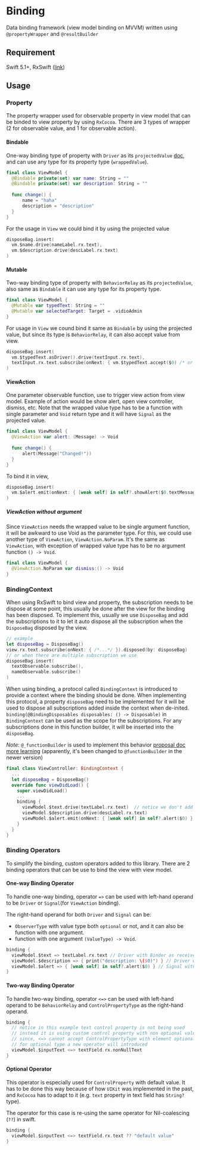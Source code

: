 # Binding
Data binding framework (view model binding on MVVM) written using `@propertyWrapper` and `@resultBuilder`
## Requirement
Swift 5.1+, RxSwift ([link](https://github.com/ReactiveX/RxSwift))
## Usage
### Property
The property wrapper used for observable property in view model that can be binded to view property by using `RxCocoa`.
There are 3 types of wrapper (2 for observable value, and 1 for observable action).
#### Bindable
One-way binding type of property with `Driver` as its `projectedValue` [doc](https://github.com/apple/swift-evolution/blob/master/proposals/0258-property-wrappers.md#projections), and can use any type for its property type (`wrappedValue`).
```swift
final class ViewModel {
  @Bindable private(set) var name: String = ""
  @Bindable private(set) var description: String = ""
  
  func change() {
      name = "haha"
      description = "description"
  }
}
```
For the usage in `View` we could bind it by using the projected value
```swift
disposeBag.insert(
  vm.$name.drive(nameLabel.rx.text),
  vm.$description.drive(descLabel.rx.text)
)
```
#### Mutable
Two-way binding type of property with `BehaviorRelay` as its `projectedValue`, also same as `Bindable` it can use any type for its property type.
```swift
final class ViewModel {
  @Mutable var typedText: String = ""
  @Mutable var selectedTarget: Target = .vidioAdmin
}
```
For usage in `View` we cound bind it same as `Bindable` by using the projected value, but since its type is `BehaviorRelay`, it can also accept value from view.
```swift
disposeBag.insert(
  vm.$typedText.asDriver().drive(textInput.rx.text),
  textInput.rx.text.subscribe(onNext: { vm.$typedText.accept($0) /* or vm.typedText = $0 */ })
)
```
#### ViewAction
One parameter observable function, use to trigger view action from view model. Example of action would be show alert, open view controller, dismiss, etc. Note that the wrapped value type has to be a function with single parameter and `Void` return type and it will have `Signal` as the projected value.
```swift
final class ViewModel {
  @ViewAction var alert: (Message) -> Void
  
  func change() {
      alert(Message("Changed!"))
  }
}
```
To bind it in view,
```swift
disposeBag.insert(
  vm.$alert.emit(onNext: { [weak self] in self?.showAlert($0.textMessage) })
)
```
##### ViewAction without argument
Since `ViewAction` needs the wrapped value to be single argument function, it will be awkward to use Void as the parameter type. For this, we could use another type of `ViewAction`, `ViewAction.NoParam`. It's the same as `ViewAction`, with exception of wrapped value type has to be no argument function `() -> Void`.
```swift
final class ViewModel {
  @ViewAction.NoParam var dismiss:() -> Void
}
```
### BindingContext
When using RxSwift to bind view and property, the subscription needs to be dispose at some point, this usually be done after the view for the binding has been disposed. 
To implement this, usually we use `DisposeBag` and add the subscriptions to it to let it auto dispose all the subscription when the `DisposeBag` disposed by the view.
```swift
// example
let disposeBag = DisposeBag()
view.rx.text.subscribe(onNext: { /*...*/ }).disposed(by: disposeBag)
// or when there are multiple subscription we use
disposeBag.insert(
  textObservable.subscribe(),
  nameObservable.subscribe()
)
```
When using binding, a protocol called `BindingContext` is introduced to provide a context where the binding should be done.
When implementing this protocol, a property `disposeBag` need to be implemented for it will be used to dispose all subscriptions added inside the context when de-inited. 
`binding(@BindingDisposables disposables: () -> Disposable)` in `BindingContext` can be used as the scope for the subscriptions.
For any subscriptions done in this function builder, it will be inserted into the `disposeBag`.

*Note:* `@_functionBuilder` is used to implement this behavior [proposal doc](https://github.com/apple/swift-evolution/blob/9992cf3c11c2d5e0ea20bee98657d93902d5b174/proposals/XXXX-function-builders.md) [more learning](https://www.swiftbysundell.com/articles/the-swift-51-features-that-power-swiftuis-api/) (apparently, it's been changed to `@functionBuilder` in the newer version)
```swift
final class ViewController: BindingContext {
  ...
  let disposeBag = DisposeBag() 
  override func viewDidLoad() {
    super.viewDidLoad()
    ...
    binding {
      viewModel.$text.drive(textLabel.rx.text)  // notice we don't add comma here, since it is not needed when using function builder
      viewModel.$description.drive(descLabel.rx.text)
      viewModel.$alert.emit(onNext: { [weak self] in self?.alert($0) })
    }
  }
}
```
### Binding Operators
To simplify the binding, custom operators added to this library.
There are 2 binding operators that can be use to bind the view with view model.
#### One-way Binding Operator
To handle one-way binding, operator `=>` can be used with left-hand operand to be `Driver` or `Signal`(for `ViewAction` binding).

The right-hand operand for both `Driver` and `Signal` can be:
- `ObserverType` with value type both `optional` or not, and it can also be function with one argument.
- function with one argument `(ValueType) -> Void`.
```swift
binding {
  viewModel.$text => textLabel.rx.text // Driver with Binder as receiver
  viewModel.$description => { print("description: \($0)") } // Driver with function as receiver
  viewModel.$alert => { [weak self] in self?.alert($0) } // Signal with function as receiver
}
```
#### Two-way Binding Operator
To handle two-way binding, operator `<=>` can be used with left-hand operand to be `BehaviorRelay` and `ControlPropertyType` as the right-hand operand.
```swift
binding {
  // notice in this example text control property is not being used
  // instead it is using custom control property with non optional value
  // since, <=> cannot accept ControlPropertyType with element optional
  // for optional type a new operator will introduced
  viewModel.$inputText <=> textField.rx.nonNullText
}
```
#### Optional Operator
This operator is especially used for `ControlProperty` with default value.
It has to be done this way because of how `UIKit` was implemented in the past, and `RxCocoa` has to adapt to it (e.g. `text` property in text field has `String?` type).

The operator for this case is re-using the same operator for Nil-coalescing (`??`) in swift.
```swift
binding {
  viewModel.$inputText <=> textField.rx.text ?? "default value"
}
```
